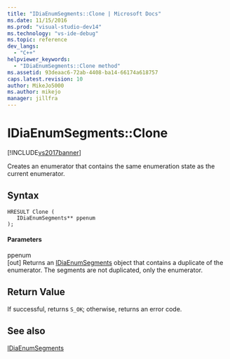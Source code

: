 ```yaml
---
title: "IDiaEnumSegments::Clone | Microsoft Docs"
ms.date: 11/15/2016
ms.prod: "visual-studio-dev14"
ms.technology: "vs-ide-debug"
ms.topic: reference
dev_langs: 
  - "C++"
helpviewer_keywords: 
  - "IDiaEnumSegments::Clone method"
ms.assetid: 93deaac6-72ab-4408-ba14-66174a618757
caps.latest.revision: 10
author: MikeJo5000
ms.author: mikejo
manager: jillfra
---
```

# IDiaEnumSegments::Clone
[!INCLUDE[vs2017banner](../../includes/vs2017banner.md)]

Creates an enumerator that contains the same enumeration state as the current enumerator.  
  
## Syntax  
  
```cpp#  
HRESULT Clone (   
   IDiaEnumSegments** ppenum  
);  
```  
  
#### Parameters  
 ppenum  
 [out] Returns an [IDiaEnumSegments](../../debugger/debug-interface-access/idiaenumsegments.md) object that contains a duplicate of the enumerator. The segments are not duplicated, only the enumerator.  
  
## Return Value  
 If successful, returns `S_OK`; otherwise, returns an error code.  
  
## See also  
 [IDiaEnumSegments](../../debugger/debug-interface-access/idiaenumsegments.md)
